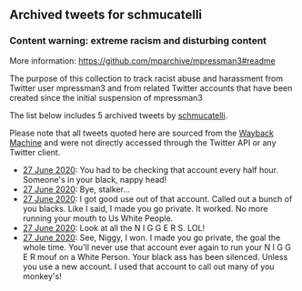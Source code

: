 ## Archived tweets for schmucatelli
### Content warning: extreme racism and disturbing content
More information: https://github.com/mparchive/mpressman3#readme


The purpose of this collection to track racist abuse and harassment from Twitter user mpressman3 and from related Twitter accounts that have been created since the initial suspension of mpressman3

The list below includes 5 archived tweets by
[schmucatelli](https://twitter.com/schmucatelli).



Please note that all tweets quoted here are sourced from the
[Wayback Machine](https://web.archive.org) and were not directly accessed through the Twitter API or
any Twitter client.



* [27 June 2020](https://web.archive.org/web/20200627054858/https://twitter.com/schmucatelli/status/1276752994802024450): You had to be checking that account every half hour. Someone's in your black, nappy head!
* [27 June 2020](https://web.archive.org/web/20200627055155/https://twitter.com/schmucatelli/status/1276752731986956290): Bye, stalker...
* [27 June 2020](https://web.archive.org/web/20200627053611/https://twitter.com/schmucatelli/status/1276749909065191424): I got good use out of that account. Called out a bunch of you blacks. Like I said, I made you go private. It worked. No more running your mouth to Us White People.
* [27 June 2020](https://web.archive.org/web/20200627052743/https://twitter.com/schmucatelli/status/1276747512876085251): Look at all the N I G G E R S. LOL!
* [27 June 2020](https://web.archive.org/web/20200627055155/https://twitter.com/schmucatelli/status/1276752731986956290): See, Niggy, I won. I made you go private, the goal the whole time. You'll never use that account ever again to run your  N I G G E R mouf on a White Person. Your black ass has been silenced. Unless you use a new account. I used that account to call out many of you monkey's!
